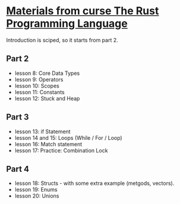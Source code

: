 # [Materials from curse The Rust Programming Language](https://www.udemy.com/course/rust-lang/)

Introduction is sciped, so it starts from part 2. 

## Part 2
* lesson 8: Core Data Types 
* lesson 9: Operators
* lesson 10: Scopes
* lesson 11: Constants
* lesson 12: Stuck and Heap

## Part 3
* lesson 13: if Statement
* lesson 14 and 15:  Loops (While / For / Loop)
* lesson 16: Match statement
* lesson 17: Practice: Combination Lock

## Part 4
* lesson 18: Structs - with some extra example (metgods, vectors).
* lesson 19: Enums
* lesson 20: Unions
